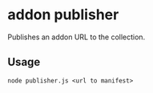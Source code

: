 # addon publisher

Publishes an addon URL to the collection.

## Usage

```
node publisher.js <url to manifest>
```
